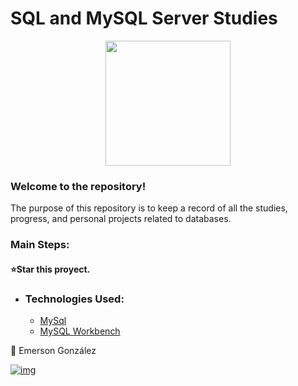 # SQL and MySQL Server Studies

<p align="center" >
     <img width="200" heigth="200" src="https://www.freepnglogos.com/uploads/logo-mysql-png/logo-mysql-mysql-logo-png-images-are-download-crazypng-21.png">
</p>

### Welcome to the repository!

The purpose of this repository is to keep a record of all the studies, progress, and personal projects related to databases.


### Main Steps:

#### ⭐Star this proyect. 

- ### Technologies Used:

  - [MySql](https://www.mysql.com/)
  - [MySQL Workbench](https://www.mysql.com/products/workbench/)

💙 Emerson González

[![img](https://camo.githubusercontent.com/c00f87aeebbec37f3ee0857cc4c20b21fefde8a96caf4744383ebfe44a47fe3f/68747470733a2f2f696d672e736869656c64732e696f2f62616467652f2d4c696e6b6564496e2d2532333030373742353f7374796c653d666f722d7468652d6261646765266c6f676f3d6c696e6b6564696e266c6f676f436f6c6f723d7768697465)](https://www.linkedin.com/in/emerson-gonzalez-developer/)